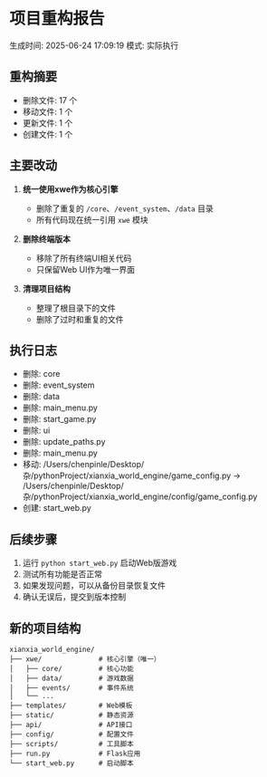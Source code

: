# 项目重构报告

生成时间: 2025-06-24 17:09:19
模式: 实际执行

## 重构摘要

- 删除文件: 17 个
- 移动文件: 1 个
- 更新文件: 1 个
- 创建文件: 1 个

## 主要改动

1. **统一使用xwe作为核心引擎**
   - 删除了重复的 `/core`、`/event_system`、`/data` 目录
   - 所有代码现在统一引用 `xwe` 模块

2. **删除终端版本**
   - 移除了所有终端UI相关代码
   - 只保留Web UI作为唯一界面

3. **清理项目结构**
   - 整理了根目录下的文件
   - 删除了过时和重复的文件

## 执行日志

- 删除: core
- 删除: event_system
- 删除: data
- 删除: main_menu.py
- 删除: start_game.py
- 删除: ui
- 删除: update_paths.py
- 删除: main_menu.py
- 移动: /Users/chenpinle/Desktop/杂/pythonProject/xianxia_world_engine/game_config.py → /Users/chenpinle/Desktop/杂/pythonProject/xianxia_world_engine/config/game_config.py
- 创建: start_web.py

## 后续步骤

1. 运行 `python start_web.py` 启动Web版游戏
2. 测试所有功能是否正常
3. 如果发现问题，可以从备份目录恢复文件
4. 确认无误后，提交到版本控制

## 新的项目结构

```
xianxia_world_engine/
├── xwe/              # 核心引擎（唯一）
│   ├── core/         # 核心功能
│   ├── data/         # 游戏数据
│   ├── events/       # 事件系统
│   └── ...
├── templates/        # Web模板
├── static/           # 静态资源
├── api/              # API接口
├── config/           # 配置文件
├── scripts/          # 工具脚本
├── run.py            # Flask应用
└── start_web.py      # 启动脚本
```
